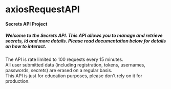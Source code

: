 # axiosRequestAPI

#### Secrets API Project
##### Welcome to the Secrets API. This API allows you to manage and retrieve secrets, id and more details. Please read documentation below for details on how to interact.

The API is rate limited to 100 requests every 15 minutes.<br>
All user submitted data (including registration, tokens, usernames, passwords, secrets) are erased on a regular basis.<br>
This API is just for education purposes, please don't rely on it for production.<br>

